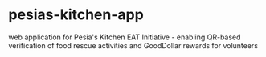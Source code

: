 # pesias-kitchen-app
web application for Pesia's Kitchen EAT Initiative - enabling QR-based verification of food rescue activities and GoodDollar rewards for volunteers
